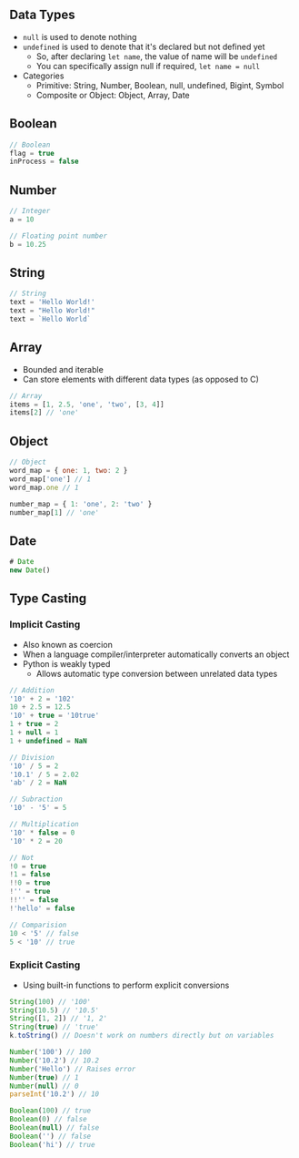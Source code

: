 ## Data Types
- `null` is used to denote nothing
- `undefined` is used to denote that it's declared but not defined yet
  - So, after declaring `let name`, the value of name will be `undefined`
  - You can specifically assign null if required, `let name = null`
- Categories
  - Primitive: String, Number, Boolean, null, undefined, Bigint, Symbol
  - Composite or Object: Object, Array, Date

## Boolean
```js
// Boolean
flag = true
inProcess = false
```

## Number
```js
// Integer
a = 10

// Floating point number
b = 10.25
```

## String
```js
// String
text = 'Hello World!'
text = "Hello World!"
text = `Hello World`
```

## Array
- Bounded and iterable
- Can store elements with different data types (as opposed to C)

```js
// Array
items = [1, 2.5, 'one', 'two', [3, 4]]
items[2] // 'one'
```

## Object
```js
// Object
word_map = { one: 1, two: 2 }
word_map['one'] // 1
word_map.one // 1

number_map = { 1: 'one', 2: 'two' }
number_map[1] // 'one'
```

## Date
```js
# Date
new Date()
```

## Type Casting
### Implicit Casting
- Also known as coercion
- When a language compiler/interpreter automatically converts an object
- Python is weakly typed
  - Allows automatic type conversion between unrelated data types

```js
// Addition
'10' + 2 = '102'
10 + 2.5 = 12.5
'10' + true = '10true'
1 + true = 2
1 + null = 1
1 + undefined = NaN

// Division
'10' / 5 = 2
'10.1' / 5 = 2.02
'ab' / 2 = NaN

// Subraction
'10' - '5' = 5

// Multiplication
'10' * false = 0
'10' * 2 = 20

// Not
!0 = true
!1 = false
!!0 = true
!'' = true
!!'' = false
!'hello' = false

// Comparision
10 < '5' // false
5 < '10' // true
```

### Explicit Casting
- Using built-in functions to perform explicit conversions

```js
String(100) // '100'
String(10.5) // '10.5'
String([1, 2]) // '1, 2'
String(true) // 'true'
k.toString() // Doesn't work on numbers directly but on variables

Number('100') // 100
Number('10.2') // 10.2
Number('Hello') // Raises error
Number(true) // 1
Number(null) // 0
parseInt('10.2') // 10

Boolean(100) // true
Boolean(0) // false
Boolean(null) // false
Boolean('') // false
Boolean('hi') // true
```
